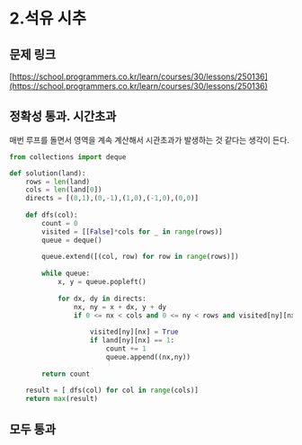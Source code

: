 # 2.석유 시추

## 문제 링크

[https://school.programmers.co.kr/learn/courses/30/lessons/250136](https://school.programmers.co.kr/learn/courses/30/lessons/250136)

## 정확성 통과. 시간초과

매번 루프를 돌면서 영역을 계속 계산해서 시관초과가 발생하는 것 같다는 생각이 든다.

```python
from collections import deque

def solution(land):
    rows = len(land)
    cols = len(land[0])
    directs = [(0,1),(0,-1),(1,0),(-1,0),(0,0)]
    
    def dfs(col):
        count = 0
        visited = [[False]*cols for _ in range(rows)]
        queue = deque()
        
        queue.extend([(col, row) for row in range(rows)])
        
        while queue:
            x, y = queue.popleft()
            
            for dx, dy in directs:
                nx, ny = x + dx, y + dy
                if 0 <= nx < cols and 0 <= ny < rows and visited[ny][nx] == False and land[y][x] == 1:
                    
                    visited[ny][nx] = True
                    if land[ny][nx] == 1:
                        count += 1
                        queue.append((nx,ny))
                
        return count
    
    result = [ dfs(col) for col in range(cols)]
    return max(result)
```

## 모두 통과

```python
```
